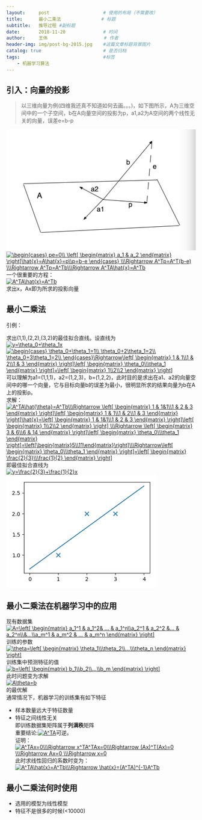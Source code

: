 ```yaml
---
layout:     post                    # 使用的布局（不需要改）
title:      最小二乘法               # 标题 
subtitle:   推导过程 #副标题
date:       2018-11-20              # 时间
author:     王伟                     # 作者
header-img: img/post-bg-2015.jpg    #这篇文章标题背景图片
catalog: true                       # 是否归档
tags:                               #标签
    - 机器学习算法
---
```


## 引入：向量的投影

> 以三维向量为例(四维我还真不知道如何去画。。。)，如下图所示，A为三维空间中的一个子空间，b在A向量空间的投影为p，a1,a2为A空间的两个线性无关的向量，误差e=b-p 

![](/img/向量投影.jpg)  
<a href="https://www.codecogs.com/eqnedit.php?latex=\begin{cases}&space;pe=0\\&space;\left[&space;\begin{matrix}&space;a_1&space;&&space;a_2&space;\end{matrix}&space;\right]\hat{x}=A\hat{x}=p\\p=b-e&space;\end{cases}&space;\\\Rightarrow&space;A^Tp=A^T(b-e)&space;\\\Rightarrow&space;A^Tp=A^Tb\\\Rightarrow&space;A^TA\hat{x}=A^Tb" target="_blank"><img src="https://latex.codecogs.com/gif.latex?\begin{cases}&space;pe=0\\&space;\left[&space;\begin{matrix}&space;a_1&space;&&space;a_2&space;\end{matrix}&space;\right]\hat{x}=A\hat{x}=p\\p=b-e&space;\end{cases}&space;\\\Rightarrow&space;A^Tp=A^T(b-e)&space;\\\Rightarrow&space;A^Tp=A^Tb\\\Rightarrow&space;A^TA\hat{x}=A^Tb" title="\begin{cases} pe=0\\ \left[ \begin{matrix} a_1 & a_2 \end{matrix} \right]\hat{x}=A\hat{x}=p\\p=b-e \end{cases} \\\Rightarrow A^Tp=A^T(b-e) \\\Rightarrow A^Tp=A^Tb\\\Rightarrow A^TA\hat{x}=A^Tb" /></a>  
一个很重要的方程：  
<a href="https://www.codecogs.com/eqnedit.php?latex=A^TA\hat{x}=A^Tb" target="_blank"><img src="https://latex.codecogs.com/gif.latex?A^TA\hat{x}=A^Tb" title="A^TA\hat{x}=A^Tb" /></a>  
求出x，Ax即为所求的投影向量  

## 最小二乘法

引例：  

求出(1,1),(2,2),(3,2)的最佳拟合直线。设直线为  
<a href="https://www.codecogs.com/eqnedit.php?latex=y=\theta_0&plus;\theta_1x" target="_blank"><img src="https://latex.codecogs.com/gif.latex?y=\theta_0&plus;\theta_1x" title="y=\theta_0+\theta_1x" /></a>  
<a href="https://www.codecogs.com/eqnedit.php?latex=\begin{cases}&space;\theta_0&plus;\theta_1=1\\&space;\theta_0&plus;2\theta_1=2\\&space;\theta_0&plus;3\theta_1=2\\&space;\end{cases}\Rightarrow\left[&space;\begin{matrix}&space;1&space;&&space;1\\1&space;&&space;2\\1&space;&&space;3&space;\end{matrix}&space;\right]\left[&space;\begin{matrix}&space;\theta_0\\\theta_1&space;\end{matrix}&space;\right]=\left[&space;\begin{matrix}&space;1\\2\\2&space;\end{matrix}&space;\right]" target="_blank"><img src="https://latex.codecogs.com/gif.latex?\begin{cases}&space;\theta_0&plus;\theta_1=1\\&space;\theta_0&plus;2\theta_1=2\\&space;\theta_0&plus;3\theta_1=2\\&space;\end{cases}\Rightarrow\left[&space;\begin{matrix}&space;1&space;&&space;1\\1&space;&&space;2\\1&space;&&space;3&space;\end{matrix}&space;\right]\left[&space;\begin{matrix}&space;\theta_0\\\theta_1&space;\end{matrix}&space;\right]=\left[&space;\begin{matrix}&space;1\\2\\2&space;\end{matrix}&space;\right]" title="\begin{cases} \theta_0+\theta_1=1\\ \theta_0+2\theta_1=2\\ \theta_0+3\theta_1=2\\ \end{cases}\Rightarrow\left[ \begin{matrix} 1 & 1\\1 & 2\\1 & 3 \end{matrix} \right]\left[ \begin{matrix} \theta_0\\\theta_1 \end{matrix} \right]=\left[ \begin{matrix} 1\\2\\2 \end{matrix} \right]" /></a>   
可以理解为a1=(1,1,1)，a2=(1,2,3)，b=(1,2,2)，此时目的是求出在a1、a2的向量空间中的哪一个向量，它与目标向量b的误差为最小，很明显所求的结果向量为b在A上的投影p。  
求解：  
<a href="https://www.codecogs.com/eqnedit.php?latex=A^TA\hat{\theta}=A^Tb\\\Rightarrow&space;\left[&space;\begin{matrix}&space;1&space;&&space;1&1\\1&space;&&space;2&space;&&space;3&space;\end{matrix}&space;\right]\left[&space;\begin{matrix}&space;1&space;&&space;1\\1&space;&&space;2\\1&space;&&space;3&space;\end{matrix}&space;\right]\hat{x}=\left[&space;\begin{matrix}&space;1&space;&&space;1&1\\1&space;&&space;2&space;&&space;3&space;\end{matrix}&space;\right]\left[&space;\begin{matrix}&space;1\\2\\2&space;\end{matrix}&space;\right]&space;\\\Rightarrow&space;\left[&space;\begin{matrix}&space;3&space;&&space;6\\6&space;&&space;14&space;\end{matrix}&space;\right]\left[&space;\begin{matrix}&space;\theta_0\\\theta_1&space;\end{matrix}&space;\right]=\left[\begin{matrix}5\\11\end{matrix}\right]\\\Rightarrow\left[&space;\begin{matrix}&space;\theta_0\\\theta_1&space;\end{matrix}&space;\right]=\left[&space;\begin{matrix}&space;\frac{2}{3}\\\frac{1}{2}&space;\end{matrix}&space;\right]" target="_blank"><img src="https://latex.codecogs.com/gif.latex?A^TA\hat{\theta}=A^Tb\\\Rightarrow&space;\left[&space;\begin{matrix}&space;1&space;&&space;1&1\\1&space;&&space;2&space;&&space;3&space;\end{matrix}&space;\right]\left[&space;\begin{matrix}&space;1&space;&&space;1\\1&space;&&space;2\\1&space;&&space;3&space;\end{matrix}&space;\right]\hat{x}=\left[&space;\begin{matrix}&space;1&space;&&space;1&1\\1&space;&&space;2&space;&&space;3&space;\end{matrix}&space;\right]\left[&space;\begin{matrix}&space;1\\2\\2&space;\end{matrix}&space;\right]&space;\\\Rightarrow&space;\left[&space;\begin{matrix}&space;3&space;&&space;6\\6&space;&&space;14&space;\end{matrix}&space;\right]\left[&space;\begin{matrix}&space;\theta_0\\\theta_1&space;\end{matrix}&space;\right]=\left[\begin{matrix}5\\11\end{matrix}\right]\\\Rightarrow\left[&space;\begin{matrix}&space;\theta_0\\\theta_1&space;\end{matrix}&space;\right]=\left[&space;\begin{matrix}&space;\frac{2}{3}\\\frac{1}{2}&space;\end{matrix}&space;\right]" title="A^TA\hat{\theta}=A^Tb\\\Rightarrow \left[ \begin{matrix} 1 & 1&1\\1 & 2 & 3 \end{matrix} \right]\left[ \begin{matrix} 1 & 1\\1 & 2\\1 & 3 \end{matrix} \right]\hat{x}=\left[ \begin{matrix} 1 & 1&1\\1 & 2 & 3 \end{matrix} \right]\left[ \begin{matrix} 1\\2\\2 \end{matrix} \right] \\\Rightarrow \left[ \begin{matrix} 3 & 6\\6 & 14 \end{matrix} \right]\left[ \begin{matrix} \theta_0\\\theta_1 \end{matrix} \right]=\left[\begin{matrix}5\\11\end{matrix}\right]\\\Rightarrow\left[ \begin{matrix} \theta_0\\\theta_1 \end{matrix} \right]=\left[ \begin{matrix} \frac{2}{3}\\\frac{1}{2} \end{matrix} \right]" /></a>  
即最佳拟合直线为  
<a href="https://www.codecogs.com/eqnedit.php?latex=y=\frac{2}{3}&plus;\frac{1}{2}x" target="_blank"><img src="https://latex.codecogs.com/gif.latex?y=\frac{2}{3}&plus;\frac{1}{2}x" title="y=\frac{2}{3}+\frac{1}{2}x" /></a>  
![](/img/拟合直线.png)
## 最小二乘法在机器学习中的应用
现有数据集  
<a href="https://www.codecogs.com/eqnedit.php?latex=A=\left[&space;\begin{matrix}&space;a_1^1&space;&&space;a_1^2&&space;...&space;&&space;a_1^n\\a_2^1&space;&&space;a_2^2&space;&...&space;&&space;a_2^n\\&...\\a_m^1&space;&&space;a_m^2&space;&&space;...&space;&&space;a_m^n&space;\end{matrix}&space;\right]" target="_blank"><img src="https://latex.codecogs.com/gif.latex?A=\left[&space;\begin{matrix}&space;a_1^1&space;&&space;a_1^2&&space;...&space;&&space;a_1^n\\a_2^1&space;&&space;a_2^2&space;&...&space;&&space;a_2^n\\&...\\a_m^1&space;&&space;a_m^2&space;&&space;...&space;&&space;a_m^n&space;\end{matrix}&space;\right]" title="A=\left[ \begin{matrix} a_1^1 & a_1^2& ... & a_1^n\\a_2^1 & a_2^2 &... & a_2^n\\&...\\a_m^1 & a_m^2 & ... & a_m^n \end{matrix} \right]" /></a>  
训练的参数  
<a href="https://www.codecogs.com/eqnedit.php?latex=\theta=\left[&space;\begin{matrix}&space;\theta_1\\\theta_2\\...\\\theta_n&space;\end{matrix}&space;\right]" target="_blank"><img src="https://latex.codecogs.com/gif.latex?\theta=\left[&space;\begin{matrix}&space;\theta_1\\\theta_2\\...\\\theta_n&space;\end{matrix}&space;\right]" title="\theta=\left[ \begin{matrix} \theta_1\\\theta_2\\...\\\theta_n \end{matrix} \right]" /></a>  
训练集中预测特征的值  
<a href="https://www.codecogs.com/eqnedit.php?latex=b=\left[&space;\begin{matrix}&space;b_1\\b_2\\...\\b_m&space;\end{matrix}&space;\right]" target="_blank"><img src="https://latex.codecogs.com/gif.latex?b=\left[&space;\begin{matrix}&space;b_1\\b_2\\...\\b_m&space;\end{matrix}&space;\right]" title="b=\left[ \begin{matrix} b_1\\b_2\\...\\b_m \end{matrix} \right]" /></a>  
此时问题变为求解  
<a href="https://www.codecogs.com/eqnedit.php?latex=A\theta=b" target="_blank"><img src="https://latex.codecogs.com/gif.latex?A\theta=b" title="A\theta=b" /></a>  
的最优解   
通常情况下，机器学习的训练集有如下特征  
- 样本数量远大于特征数量
- 特征之间线性无关  
即训练数据集矩阵属于**列满秩**矩阵  
重要结论:<a href="https://www.codecogs.com/eqnedit.php?latex=A^TA" target="_blank"><img src="https://latex.codecogs.com/gif.latex?A^TA" title="A^TA" /></a>可逆。  
证明：  
<a href="https://www.codecogs.com/eqnedit.php?latex=A^TAx=0\\\Rightarrow&space;x^TA^TAx=0\\\Rightarrow&space;(Ax)^T(Ax)=0&space;\\\Rightarrow&space;Ax=0&space;\\\Rightarrow&space;x=0" target="_blank"><img src="https://latex.codecogs.com/gif.latex?A^TAx=0\\\Rightarrow&space;x^TA^TAx=0\\\Rightarrow&space;(Ax)^T(Ax)=0&space;\\\Rightarrow&space;Ax=0&space;\\\Rightarrow&space;x=0" title="A^TAx=0\\\Rightarrow x^TA^TAx=0\\\Rightarrow (Ax)^T(Ax)=0 \\\Rightarrow Ax=0 \\\Rightarrow x=0" /></a>   
此时求线性回归的系数时变为：  
<a href="https://www.codecogs.com/eqnedit.php?latex=A^TA\hat{x}=A^Tb\\\Rightarrow&space;\hat{x}=(A^TA)^{-1}A^Tb" target="_blank"><img src="https://latex.codecogs.com/gif.latex?A^TA\hat{x}=A^Tb\\\Rightarrow&space;\hat{x}=(A^TA)^{-1}A^Tb" title="A^TA\hat{x}=A^Tb\\\Rightarrow \hat{x}=(A^TA)^{-1}A^Tb" /></a>  
## 最小二乘法何时使用
- 选用的模型为线性模型
- 特征不是很多的时候(<10000)
